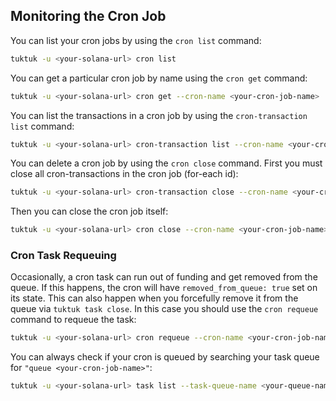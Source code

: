 ## Monitoring the Cron Job

You can list your cron jobs by using the `cron list` command:

```bash
tuktuk -u <your-solana-url> cron list
```

You can get a particular cron job by name using the `cron get` command:

```bash
tuktuk -u <your-solana-url> cron get --cron-name <your-cron-job-name>
```

You can list the transactions in a cron job by using the `cron-transaction list` command:

```bash
tuktuk -u <your-solana-url> cron-transaction list --cron-name <your-cron-job-name>
```

You can delete a cron job by using the `cron close` command. First you must close all cron-transactions in the cron job (for-each id):

```bash
tuktuk -u <your-solana-url> cron-transaction close --cron-name <your-cron-job-name> --id <id>
```

Then you can close the cron job itself:

```bash
tuktuk -u <your-solana-url> cron close --cron-name <your-cron-job-name>
```

### Cron Task Requeuing

Occasionally, a cron task can run out of funding and get removed from the queue. If this happens, the cron will have `removed_from_queue: true` set on its state. This can also happen when you forcefully remove it from the queue via `tuktuk task close`. In this case you should use the `cron requeue` command to requeue the task:

```bash
tuktuk -u <your-solana-url> cron requeue --cron-name <your-cron-job-name>
```

You can always check if your cron is queued by searching your task queue for `"queue <your-cron-job-name>"`:

```bash
tuktuk -u <your-solana-url> task list --task-queue-name <your-queue-name> --description "queue <your-cron-job-name>"
```